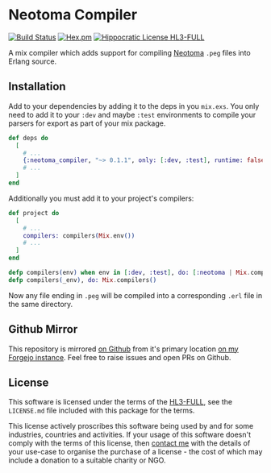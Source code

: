 # Neotoma Compiler

[![Build Status](https://drone.harton.dev/api/badges/james/neotoma_compiler/status.svg)](https://drone.harton.dev/james/neotoma_compiler)
[![Hex.pm](https://img.shields.io/hexpm/v/neotoma_compiler.svg)](https://hex.pm/packages/neotoma_compiler)
[![Hippocratic License HL3-FULL](https://img.shields.io/static/v1?label=Hippocratic%20License&message=HL3-FULL&labelColor=5e2751&color=bc8c3d)](https://firstdonoharm.dev/version/3/0/full.html)

A mix compiler which adds support for compiling
[Neotoma](https://hex.pm/packages/neotoma) `.peg` files into Erlang source.

## Installation

Add to your dependencies by adding it to the deps in you `mix.exs`. You only
need to add it to your `:dev` and maybe `:test` environments to compile your
parsers for export as part of your mix package.

```elixir
def deps do
  [
    # ...
    {:neotoma_compiler, "~> 0.1.1", only: [:dev, :test], runtime: false},
    # ...
  ]
end
```

Additionally you must add it to your project's compilers:

```elixir
def project do
  [
    # ...
    compilers: compilers(Mix.env())
    # ...
  ]
end

defp compilers(env) when env in [:dev, :test], do: [:neotoma | Mix.compilers()]
defp compilers(_env), do: Mix.compilers()
```

Now any file ending in `.peg` will be compiled into a corresponding `.erl` file
in the same directory.

## Github Mirror

This repository is mirrored [on Github](https://github.com/jimsynz/neotoma_compiler)
from it's primary location [on my Forgejo instance](https://harton.dev/james/neotoma_compiler).
Feel free to raise issues and open PRs on Github.

## License

This software is licensed under the terms of the
[HL3-FULL](https://firstdonoharm.dev), see the `LICENSE.md` file included with
this package for the terms.

This license actively proscribes this software being used by and for some
industries, countries and activities. If your usage of this software doesn't
comply with the terms of this license, then [contact me](mailto:james@harton.nz)
with the details of your use-case to organise the purchase of a license - the
cost of which may include a donation to a suitable charity or NGO.
